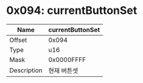 # 0x094: currentButtonSet

| Name | currentButtonSet |
| ----| ------------ |
| Offset | 0x094 |
| Type | u16 |
| Mask | 0x0000FFFF |
| Description | 현재 버튼셋 |<br>

